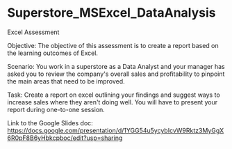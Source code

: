 # Superstore_MSExcel_DataAnalysis

Excel Assessment

Objective:
The objective of this assessment is to create a report based on the learning outcomes of Excel.

Scenario:
You work in a superstore as a Data Analyst and your manager has asked you to review the company's
overall sales and profitability to pinpoint the main areas that need to be improved.

Task:
Create a report on excel outlining your findings and suggest ways to increase sales where they aren't
doing well. You will have to present your report during one-to-one session.

Link to the Google Slides doc: https://docs.google.com/presentation/d/1YGG54u5ycybIcvW9Rktz3MyGgX6R0pF8B6yHbkcpboc/edit?usp=sharing
